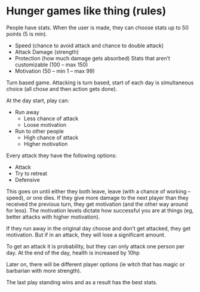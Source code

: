 # Hunger games like thing (rules)

People have stats. When the user is made, they can choose stats up to 50 points (5 is min).

* Speed (chance to avoid attack and chance to double attack)
* Attack Damage (strength)
* Protection (how much damage gets absorbed)
Stats that aren’t customizable (100 – max 150)
* Motivation (50 – min 1 – max 99)

Turn based game. Attacking is turn based, start of each day is simultaneous choice (all chose and then action gets done).

At the day start, play can:

* Run away
  * Less chance of attack
  * Loose motivation
* Run to other people
  * High chance of attack
  * Higher motivation

Every attack they have the following options:

* Attack
* Try to retreat
* Defensive

This goes on until either they both leave, leave (with a chance of working – speed), or one dies. If they give more damage to the next player than they received the previous turn, they get motivation (and the other way around for less).
The motivation levels dictate how successful you are at things (eg, better attacks with higher motivation).

If they run away in the original day choose and don’t get attacked, they get motivation. But if in an attack, they will lose a significant amount.

To get an attack it is probability, but they can only attack one person per day.
At the end of the day, health is increased by 10hp

Later on, there will be different player options (ie witch that has magic or barbarian with more strength).

The last play standing wins and as a result has the best stats.
